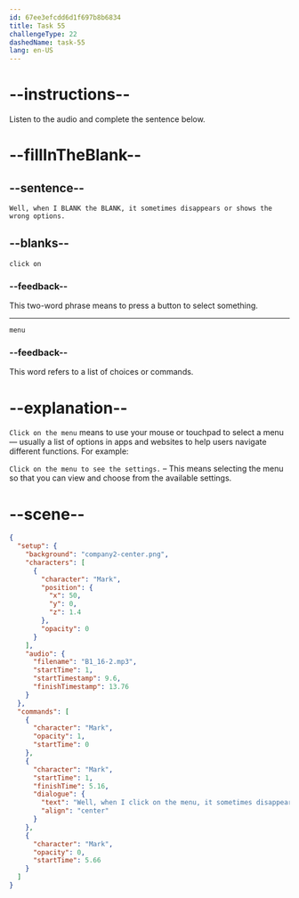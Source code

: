 ```yaml
---
id: 67ee3efcdd6d1f697b8b6834
title: Task 55
challengeType: 22
dashedName: task-55
lang: en-US
---
```


<!-- (Audio) Mark: Well, when I click on the menu, it sometimes disappears or shows the wrong options. -->

# --instructions--

Listen to the audio and complete the sentence below.

# --fillInTheBlank--

## --sentence--

`Well, when I BLANK the BLANK, it sometimes disappears or shows the wrong options.`

## --blanks--

`click on`

### --feedback--

This two-word phrase means to press a button to select something.

---

`menu`

### --feedback--

This word refers to a list of choices or commands.

# --explanation--

`Click on the menu` means to use your mouse or touchpad to select a menu — usually a list of options in apps and websites to help users navigate different functions. For example:

`Click on the menu to see the settings.` – This means selecting the menu so that you can view and choose from the available settings.

# --scene--

```json
{
  "setup": {
    "background": "company2-center.png",
    "characters": [
      {
        "character": "Mark",
        "position": {
          "x": 50,
          "y": 0,
          "z": 1.4
        },
        "opacity": 0
      }
    ],
    "audio": {
      "filename": "B1_16-2.mp3",
      "startTime": 1,
      "startTimestamp": 9.6,
      "finishTimestamp": 13.76
    }
  },
  "commands": [
    {
      "character": "Mark",
      "opacity": 1,
      "startTime": 0
    },
    {
      "character": "Mark",
      "startTime": 1,
      "finishTime": 5.16,
      "dialogue": {
        "text": "Well, when I click on the menu, it sometimes disappears or shows the wrong options.",
        "align": "center"
      }
    },
    {
      "character": "Mark",
      "opacity": 0,
      "startTime": 5.66
    }
  ]
}
```
